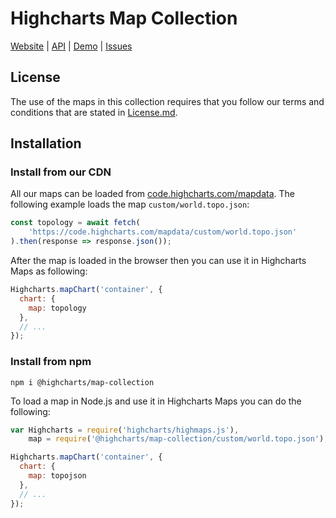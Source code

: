 # Highcharts Map Collection
[Website](https://www.highcharts.com) | [API](https://api.highcharts.com/highmaps) | [Demo](https://www.highcharts.com/demo/maps/all-maps) | [Issues](https://github.com/highcharts/map-collection-dist/issues)

## License
The use of the maps in this collection requires that you follow our terms and conditions that are stated in [License.md](https://github.com/highcharts/map-collection-dist/blob/master/LICENSE.md).

## Installation
### Install from our CDN
All our maps can be loaded from [code.highcharts.com/mapdata](https://code.highcharts.com/mapdata). The following example loads the map `custom/world.topo.json`:
```js
const topology = await fetch(
    'https://code.highcharts.com/mapdata/custom/world.topo.json'
).then(response => response.json());
```
After the map is loaded in the browser then you can use it in Highcharts Maps as following:
```js
Highcharts.mapChart('container', {
  chart: {
    map: topology
  },
  // ...
});
```

### Install from npm
```
npm i @highcharts/map-collection
```
To load a map in Node.js and use it in Highcharts Maps you can do the following:
```js
var Highcharts = require('highcharts/highmaps.js'),
    map = require('@highcharts/map-collection/custom/world.topo.json');

Highcharts.mapChart('container', {
  chart: {
    map: topojson
  },
  // ...
});
```
